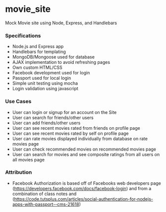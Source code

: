 # movie_site
Mock Movie site using Node, Express, and Handlebars


### Specifications
* Node.js and Express app
* Handlebars for templating
* MongoDB/Mongoose used for database
* AJAX implementation to avoid refreshing pages
* Own custom HTML/CSS
* Facebook development used for login
* Passport used for local login
* Simple unit testing using mocha
* Login validation using javascript

### Use Cases

* User can login or signup for an account on the Site
* User can search for friends/other users
* User can add friends/other users
* User can see recent movies rated from friends on profile page
* User can see recent movies rated by self on profile page
* User can rate movies displayed individually from database on rate movies page
* User can check recommended movies on recommended movies page
* User can search for movies and see composite ratings from all users on all movies page


### Attribution
* Facebook Authorization is based off of Facebooks web developers page (https://developers.facebook.com/docs/facebook-login) and from a combination of class notes and (https://code.tutsplus.com/articles/social-authentication-for-nodejs-apps-with-passport--cms-21618)
